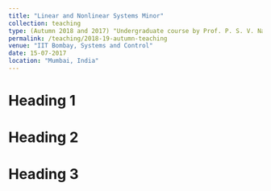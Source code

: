 ```yaml
---
title: "Linear and Nonlinear Systems Minor"
collection: teaching
type: (Autumn 2018 and 2017) "Undergraduate course by Prof. P. S. V. Nataraj and Prof Arpita Sinha"
permalink: /teaching/2018-19-autumn-teaching
venue: "IIT Bombay, Systems and Control"
date: 15-07-2017
location: "Mumbai, India"
---
```


Heading 1
======

Heading 2
======

Heading 3
======
